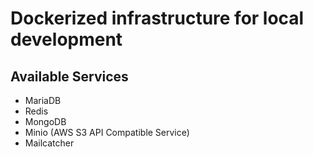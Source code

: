 # Dockerized infrastructure for local development

## Available Services

* MariaDB
* Redis
* MongoDB
* Minio (AWS S3 API Compatible Service)
* Mailcatcher
